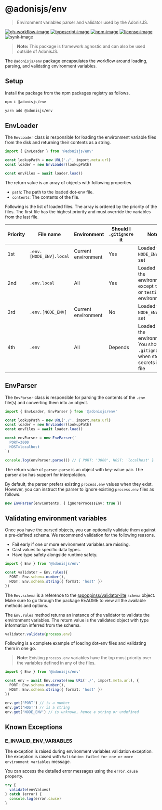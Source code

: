 # @adonisjs/env
> Environment variables parser and validator used by the AdonisJS.

[![gh-workflow-image]][gh-workflow-url] [![typescript-image]][typescript-url] [![npm-image]][npm-url] [![license-image]][license-url] [![synk-image]][synk-url]

> **Note:** This package is framework agnostic and can also be used outside of AdonisJS.

The `@adonisjs/env` package encapsulates the workflow around loading, parsing, and validating environment variables.

## Setup
Install the package from the npm packages registry as follows.

```sh
npm i @adonisjs/env

yarn add @adonisjs/env
```

## EnvLoader
The `EnvLoader` class is responsible for loading the environment variable files from the disk and returning their contents as a string.

```ts
import { EnvLoader } from '@adonisjs/env'

const lookupPath = new URL('./', import.meta.url)
const loader = new EnvLoader(lookupPath)

const envFiles = await loader.load()
```

The return value is an array of objects with following properties.

- `path`: The path to the loaded dot-env file.
- `contents`: The contents of the file.

Following is the list of loaded files. The array is ordered by the priority of the files. The first file has the highest priority and must override the variables from the last file.

| Priority | File name | Environment | Should I `.gitignore` it | Notes |
|----------|-----------|-------------|--------------------------|-------|
| 1st | `.env.[NODE_ENV].local` | Current environment | Yes | Loaded when `NODE_ENV` is set |
| 2nd | `.env.local` | All | Yes | Loaded in all the environments except `test` or `testing` environments |
| 3rd | `.env.[NODE_ENV]` | Current environment | No | Loaded when `NODE_ENV` is set |
| 4th | `.env` | All | Depends | Loaded in all the environments. You should `.gitignore` it when storing secrets in this file |

## EnvParser
The `EnvParser` class is responsible for parsing the contents of the `.env` file(s) and converting them into an object.

```ts
import { EnvLoader, EnvParser } from '@adonisjs/env'

const lookupPath = new URL('./', import.meta.url)
const loader = new EnvLoader(lookupPath)
const envFiles = await loader.load()

const envParser = new EnvParser(`
  PORT=3000
  HOST=localhost
`)

console.log(envParser.parse()) // { PORT: '3000', HOST: 'localhost' }
```

The return value of `parser.parse` is an object with key-value pair. The parser also has support for interpolation.

By default, the parser prefers existing `process.env` values when they exist. However, you can instruct the parser to ignore existing `process.env` files as follows.

```ts
new EnvParser(envContents, { ignoreProcessEnv: true })
```

## Validating environment variables
Once you have the parsed objects, you can optionally validate them against a pre-defined schema. We recommend validation for the following reasons.

- Fail early if one or more environment variables are missing.
- Cast values to specific data types. 
- Have type safety alongside runtime safety.

```ts
import { Env } from '@adonisjs/env'

const validator = Env.rules({
  PORT: Env.schema.number(),
  HOST: Env.schema.string({ format: 'host' })
})
```

The `Env.schema` is a reference to the [@poppinss/validator-lite](https://github.com/poppinss/validator-lite) `schema` object. Make sure to go through the package README to view all the available methods and options.

The `Env.rules` method returns an instance of the validator to validate the environment variables. The return value is the validated object with type information inferred from the schema.

```ts
validator.validate(process.env)
```

Following is a complete example of loading dot-env files and validating them in one go.

> **Note**: Existing `process.env` variables have the top most priority over the variables defined in any of the files.

```ts
import { Env } from '@adonisjs/env'

const env = await Env.create(new URL('./', import.meta.url), {
  PORT: Env.schema.number(),
  HOST: Env.schema.string({ format: 'host' })
})

env.get('PORT') // is a number
env.get('HOST') // is a string
env.get('NODE_ENV') // is unknown, hence a string or undefined
```

## Known Exceptions

### E_INVALID_ENV_VARIABLES
The exception is raised during environment variables validation exception. The exception is raised with `Validation failed for one or more environment variables` message.

You can access the detailed error messages using the `error.cause` property.

```ts
try {
  validate(envValues)
} catch (error) {
  console.log(error.cause)
}
```

[gh-workflow-image]: https://img.shields.io/github/workflow/status/adonisjs/env/test?style=for-the-badge
[gh-workflow-url]: https://github.com/adonisjs/env/actions/workflows/test.yml "Github action"

[typescript-image]: https://img.shields.io/badge/Typescript-294E80.svg?style=for-the-badge&logo=typescript
[typescript-url]:  "typescript"

[npm-image]: https://img.shields.io/npm/v/@adonisjs/env.svg?style=for-the-badge&logo=npm
[npm-url]: https://npmjs.org/package/@adonisjs/env "npm"

[license-image]: https://img.shields.io/npm/l/@adonisjs/env?color=blueviolet&style=for-the-badge
[license-url]: LICENSE.md "license"

[synk-image]: https://img.shields.io/snyk/vulnerabilities/github/adonisjs/env?label=Synk%20Vulnerabilities&style=for-the-badge
[synk-url]: https://snyk.io/test/github/adonisjs/env?targetFile=package.json "synk"
